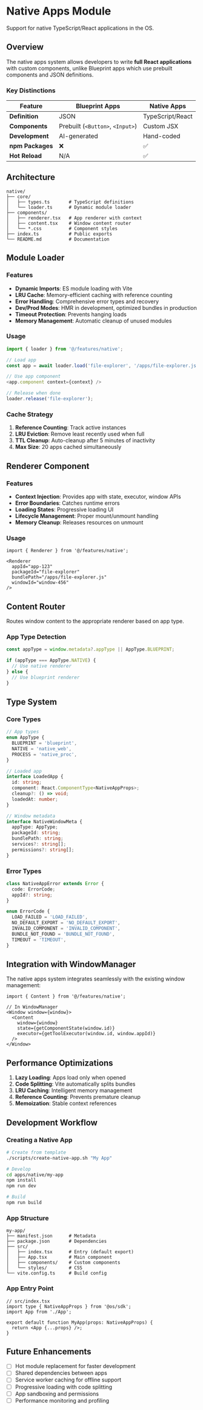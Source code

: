 # Native Apps Module

Support for native TypeScript/React applications in the OS.

## Overview

The native apps system allows developers to write **full React applications** with custom components, unlike Blueprint apps which use prebuilt components and JSON definitions.

### Key Distinctions

| Feature | Blueprint Apps | Native Apps |
|---------|---------------|-------------|
| **Definition** | JSON | TypeScript/React |
| **Components** | Prebuilt (`<Button>`, `<Input>`) | Custom JSX |
| **Development** | AI-generated | Hand-coded |
| **npm Packages** | ❌ | ✅ |
| **Hot Reload** | N/A | ✅ |

## Architecture

```
native/
├── core/
│   ├── types.ts       # TypeScript definitions
│   └── loader.ts      # Dynamic module loader
├── components/
│   ├── renderer.tsx   # App renderer with context
│   ├── content.tsx    # Window content router
│   └── *.css          # Component styles
├── index.ts           # Public exports
└── README.md          # Documentation
```

## Module Loader

### Features

- **Dynamic Imports**: ES module loading with Vite
- **LRU Cache**: Memory-efficient caching with reference counting
- **Error Handling**: Comprehensive error types and recovery
- **Dev/Prod Modes**: HMR in development, optimized bundles in production
- **Timeout Protection**: Prevents hanging loads
- **Memory Management**: Automatic cleanup of unused modules

### Usage

```typescript
import { loader } from '@/features/native';

// Load app
const app = await loader.load('file-explorer', '/apps/file-explorer.js');

// Use app component
<app.component context={context} />

// Release when done
loader.release('file-explorer');
```

### Cache Strategy

1. **Reference Counting**: Track active instances
2. **LRU Eviction**: Remove least recently used when full
3. **TTL Cleanup**: Auto-cleanup after 5 minutes of inactivity
4. **Max Size**: 20 apps cached simultaneously

## Renderer Component

### Features

- **Context Injection**: Provides app with state, executor, window APIs
- **Error Boundaries**: Catches runtime errors
- **Loading States**: Progressive loading UI
- **Lifecycle Management**: Proper mount/unmount handling
- **Memory Cleanup**: Releases resources on unmount

### Usage

```tsx
import { Renderer } from '@/features/native';

<Renderer
  appId="app-123"
  packageId="file-explorer"
  bundlePath="/apps/file-explorer.js"
  windowId="window-456"
/>
```

## Content Router

Routes window content to the appropriate renderer based on app type.

### App Type Detection

```typescript
const appType = window.metadata?.appType || AppType.BLUEPRINT;

if (appType === AppType.NATIVE) {
  // Use native renderer
} else {
  // Use blueprint renderer
}
```

## Type System

### Core Types

```typescript
// App types
enum AppType {
  BLUEPRINT = 'blueprint',
  NATIVE = 'native_web',
  PROCESS = 'native_proc',
}

// Loaded app
interface LoadedApp {
  id: string;
  component: React.ComponentType<NativeAppProps>;
  cleanup?: () => void;
  loadedAt: number;
}

// Window metadata
interface NativeWindowMeta {
  appType: AppType;
  packageId: string;
  bundlePath: string;
  services?: string[];
  permissions?: string[];
}
```

### Error Types

```typescript
class NativeAppError extends Error {
  code: ErrorCode;
  appId?: string;
}

enum ErrorCode {
  LOAD_FAILED = 'LOAD_FAILED',
  NO_DEFAULT_EXPORT = 'NO_DEFAULT_EXPORT',
  INVALID_COMPONENT = 'INVALID_COMPONENT',
  BUNDLE_NOT_FOUND = 'BUNDLE_NOT_FOUND',
  TIMEOUT = 'TIMEOUT',
}
```

## Integration with WindowManager

The native apps system integrates seamlessly with the existing window management:

```tsx
import { Content } from '@/features/native';

// In WindowManager
<Window window={window}>
  <Content
    window={window}
    state={getComponentState(window.id)}
    executor={getToolExecutor(window.id, window.appId)}
  />
</Window>
```

## Performance Optimizations

1. **Lazy Loading**: Apps load only when opened
2. **Code Splitting**: Vite automatically splits bundles
3. **LRU Caching**: Intelligent memory management
4. **Reference Counting**: Prevents premature cleanup
5. **Memoization**: Stable context references

## Development Workflow

### Creating a Native App

```bash
# Create from template
./scripts/create-native-app.sh "My App"

# Develop
cd apps/native/my-app
npm install
npm run dev

# Build
npm run build
```

### App Structure

```
my-app/
├── manifest.json      # Metadata
├── package.json       # Dependencies
├── src/
│   ├── index.tsx      # Entry (default export)
│   ├── App.tsx        # Main component
│   ├── components/    # Custom components
│   └── styles/        # CSS
└── vite.config.ts     # Build config
```

### App Entry Point

```tsx
// src/index.tsx
import type { NativeAppProps } from '@os/sdk';
import App from './App';

export default function MyApp(props: NativeAppProps) {
  return <App {...props} />;
}
```

## Future Enhancements

- [ ] Hot module replacement for faster development
- [ ] Shared dependencies between apps
- [ ] Service worker caching for offline support
- [ ] Progressive loading with code splitting
- [ ] App sandboxing and permissions
- [ ] Performance monitoring and profiling
